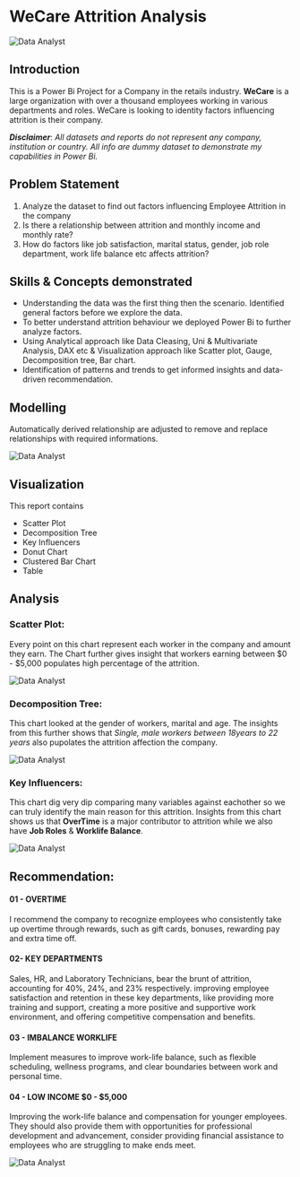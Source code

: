 # WeCare Attrition Analysis
![Data Analyst](https://github.com/princeadeakanni/muideen_portfolio/blob/main/Employee%20Attrition.png)

## Introduction
This is a Power Bi Project for a Company in the retails industry. **WeCare** is a large organization with over a thousand employees working in various departments and roles. WeCare is looking to identity factors influencing attrition is their company.

**_Disclaimer_**: _All datasets and reports do not represent any company, institution or country. All info are dummy dataset to demonstrate my capabilities in Power Bi._

## Problem Statement 
1. Analyze the dataset to find out factors influencing Employee Attrition in the company
2. Is there a relationship between attrition and monthly income and monthly rate?
3. How do factors like job satisfaction, marital status, gender, job role department, work life balance etc affects attrition?

## Skills & Concepts demonstrated
- Understanding the data was the first thing then the scenario. Identified general factors before we explore the data.
- To better understand attrition behaviour we deployed Power Bi to further analyze factors.
- Using Analytical approach like Data Cleasing, Uni & Multivariate Analysis, DAX etc & Visualization approach like Scatter plot, Gauge, Decomposition tree, Bar chart.
- Identification of patterns and trends to get informed insights and data-driven recommendation.

## Modelling

Automatically derived relationship are adjusted to remove and replace relationships with required informations. 

![Data Analyst](https://github.com/princeadeakanni/muideen_portfolio/blob/main/Data%20Model.png)

## Visualization
This report contains
- Scatter Plot
- Decomposition Tree
- Key Influencers
- Donut Chart
- Clustered Bar Chart
- Table

## Analysis

### Scatter Plot: 
Every point on this chart represent each worker in the company and amount they earn. The Chart further gives insight that workers earning between $0 - $5,000 populates high percentage of the attrition. 

![Data Analyst](https://github.com/princeadeakanni/muideen_portfolio/blob/main/Scatter%20Plot.png)


### Decomposition Tree:
This chart looked at the gender of workers, marital and age. The insights from this further shows that _Single, male workers between 18years to 22 years_ also pupolates the attrition affection the company. 

![Data Analyst](https://github.com/princeadeakanni/muideen_portfolio/blob/main/Decomposition%20Tree.png)

### Key Influencers: 
This chart dig very dip comparing many variables against eachother so we can truly identify the main reason for this attrition. Insights from this chart shows us that **OverTime** is a major contributor to attrition while we also have **Job Roles** & **Worklife Balance**. 

![Data Analyst](https://github.com/princeadeakanni/muideen_portfolio/blob/main/Key%20Influencers.png)

## Recommendation: 

#### 01 - OVERTIME
I recommend the company to recognize employees who consistently take up overtime through rewards, such as gift cards, bonuses, rewarding pay and extra time off.

#### 02- KEY DEPARTMENTS
Sales, HR, and Laboratory Technicians, bear the brunt of attrition, accounting for 40%, 24%, and 23% respectively. improving employee satisfaction and retention in these key departments, like providing more training and support, creating a more positive and supportive work environment, and offering competitive compensation and benefits. 

#### 03 - IMBALANCE WORKLIFE
Implement measures to improve work-life balance, such as flexible scheduling, wellness programs, and clear boundaries between work and personal time.

#### 04 - LOW INCOME $0 - $5,000
Improving the work-life balance and compensation for younger employees. They should also provide them with opportunities for professional development and advancement, consider providing financial assistance to employees who are struggling to make ends meet.



![Data Analyst](https://github.com/princeadeakanni/muideen_portfolio/blob/main/Decomposition%20Tree.png)





  






